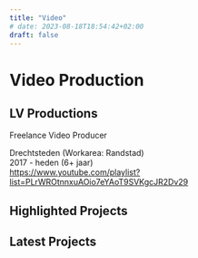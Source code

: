 ```yaml
---
title: "Video"
# date: 2023-08-18T18:54:42+02:00
draft: false
---
```

# Video Production

## LV Productions
Freelance Video Producer    
  
Drechtsteden (Workarea: Randstad)  
2017 - heden (6+ jaar)    
https://www.youtube.com/playlist?list=PLrWROtnnxuAOio7eYAoT9SVKgcJR2Dv29


## Highlighted Projects

## Latest Projects